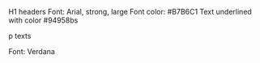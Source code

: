 H1 headers
Font:  Arial, strong, large
Font color: #B7B6C1
Text underlined with color #94958bs

p texts

Font: Verdana
